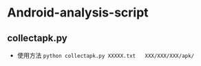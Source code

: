# Android-analysis-script
## collectapk.py
- 使用方法
 `python collectapk.py XXXXX.txt   XXX/XXX/XXX/apk/`
